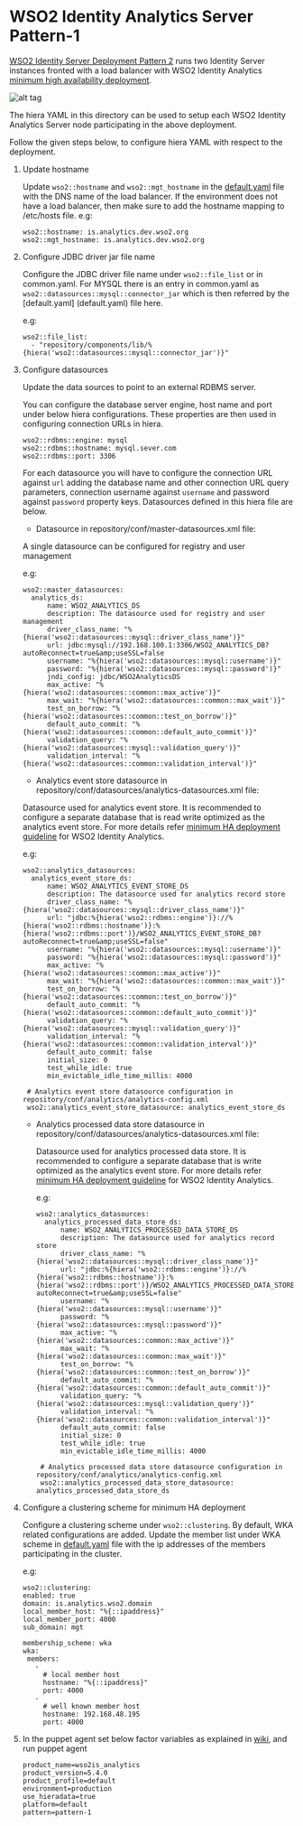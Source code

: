 # WSO2 Identity Analytics Server Pattern-1

[WSO2 Identity Server Deployment Pattern 2](https://docs.wso2.com/display/IS540/Deployment+Patterns#DeploymentPatterns-Pattern2-HAclustereddeploymentofWSO2IdentityServerwithWSO2IdentityAnalytics) 
runs two Identity Server instances fronted with a load balancer with WSO2 
Identity Analytics [minimum high availability deployment](https://docs.wso2.com/display/IS540/Setting+Up+Deployment+Pattern+2#SettingUpDeploymentPattern2-MinimumHighAvailabilityDeploymentforWSO2ISAnalytics). 

![alt tag](../../../../../../patterns/images/deployment-architecture-pattern-2.png)
  
The hiera YAML in this directory can be used to setup each WSO2 Identity Analytics Server node participating in the 
above deployment.

Follow the given steps below, to configure hiera YAML with respect to the deployment.

1. Update hostname

    Update ```wso2::hostname``` and ```wso2::mgt_hostname``` in the [default.yaml](default.yaml) file with the DNS name 
    of the load balancer. If the environment does not have a load balancer, then make sure to add the hostname mapping to 
    /etc/hosts file. 
    e.g:
    ```
    wso2::hostname: is.analytics.dev.wso2.org
    wso2::mgt_hostname: is.analytics.dev.wso2.org
    ```
2. Configure JDBC driver jar file name

    Configure the JDBC driver file name under ```wso2::file_list``` or in common.yaml. For MYSQL there is an 
    entry in common.yaml as ```wso2::datasources::mysql::connector_jar``` which is then referred by the [default.yaml]
    (default.yaml) file here.
    
    e.g:
     ```
     wso2::file_list:
       - "repository/components/lib/%{hiera('wso2::datasources::mysql::connector_jar')}"
    ```
3. Configure datasources

    Update the data sources to point to an external RDBMS server. 
    
    You can configure the database server engine, host name and port under below hiera configurations.
    These properties are then used in configuring connection URLs in hiera.
    ```
    wso2::rdbms::engine: mysql
    wso2::rdbms::hostname: mysql.sever.com
    wso2::rdbms::port: 3306
    ```

    For each datasource you will have to configure the connection URL against ```url``` adding the database name and 
    other connection URL query parameters, connection username against  ```username``` and password against 
    ```password``` property keys. Datasources defined in this hiera file are below.
    * Datasource in repository/conf/master-datasources.xml file:
    
    A single datasource can be configured for registry and user management
    
    e.g:
    ```
    wso2::master_datasources:
      analytics_ds:
          name: WSO2_ANALYTICS_DS
          description: The datasource used for registry and user management
          driver_class_name: "%{hiera('wso2::datasources::mysql::driver_class_name')}"
          url: jdbc:mysql://192.168.100.1:3306/WSO2_ANALYTICS_DB?autoReconnect=true&amp;useSSL=false
          username: "%{hiera('wso2::datasources::mysql::username')}"
          password: "%{hiera('wso2::datasources::mysql::password')}"
          jndi_config: jdbc/WSO2AnalyticsDS
          max_active: "%{hiera('wso2::datasources::common::max_active')}"
          max_wait: "%{hiera('wso2::datasources::common::max_wait')}"
          test_on_borrow: "%{hiera('wso2::datasources::common::test_on_borrow')}"
          default_auto_commit: "%{hiera('wso2::datasources::common::default_auto_commit')}"
          validation_query: "%{hiera('wso2::datasources::mysql::validation_query')}"
          validation_interval: "%{hiera('wso2::datasources::common::validation_interval')}"
    ```
    * Analytics event store datasource in repository/conf/datasources/analytics-datasources.xml file:
    
    Datasource used for analytics event store. It is recommended to configure a separate database that is read write 
    optimized as the analytics event store. For more details refer
     [minimum HA deployment guideline](https://docs.wso2.com/display/IS540/Setting+Up+Deployment+Pattern+2#SettingUpDeploymentPattern2-MinimumHighAvailabilityDeploymentforWSO2ISAnalytics) for WSO2 Identity Analytics. 
    
    e.g:
    ```
    wso2::analytics_datasources:
      analytics_event_store_ds:
          name: WSO2_ANALYTICS_EVENT_STORE_DS
          description: The datasource used for analytics record store
          driver_class_name: "%{hiera('wso2::datasources::mysql::driver_class_name')}"
          url: "jdbc:%{hiera('wso2::rdbms::engine')}://%{hiera('wso2::rdbms::hostname')}:%{hiera('wso2::rdbms::port')}/WSO2_ANALYTICS_EVENT_STORE_DB?autoReconnect=true&amp;useSSL=false"
          username: "%{hiera('wso2::datasources::mysql::username')}"
          password: "%{hiera('wso2::datasources::mysql::password')}"
          max_active: "%{hiera('wso2::datasources::common::max_active')}"
          max_wait: "%{hiera('wso2::datasources::common::max_wait')}"
          test_on_borrow: "%{hiera('wso2::datasources::common::test_on_borrow')}"
          default_auto_commit: "%{hiera('wso2::datasources::common::default_auto_commit')}"
          validation_query: "%{hiera('wso2::datasources::mysql::validation_query')}"
          validation_interval: "%{hiera('wso2::datasources::common::validation_interval')}"
          default_auto_commit: false
          initial_size: 0
          test_while_idle: true
          min_evictable_idle_time_millis: 4000
        
     # Analytics event store datasource configuration in repository/conf/analytics/analytics-config.xml
     wso2::analytics_event_store_datasource: analytics_event_store_ds
    ```
      * Analytics processed data store datasource in repository/conf/datasources/analytics-datasources.xml file:
        
        Datasource used for analytics processed data store. It is recommended to configure a separate database that is 
        write optimized as the analytics event store. For more details refer
         [minimum HA deployment guideline](https://docs.wso2.com/display/IS540/Setting+Up+Deployment+Pattern+2#SettingUpDeploymentPattern2-MinimumHighAvailabilityDeploymentforWSO2ISAnalytics) for WSO2 Identity Analytics. 
        
        e.g:
        ```
        wso2::analytics_datasources:
          analytics_processed_data_store_ds:
              name: WSO2_ANALYTICS_PROCESSED_DATA_STORE_DS
              description: The datasource used for analytics record store
              driver_class_name: "%{hiera('wso2::datasources::mysql::driver_class_name')}"
              url: "jdbc:%{hiera('wso2::rdbms::engine')}://%{hiera('wso2::rdbms::hostname')}:%{hiera('wso2::rdbms::port')}/WSO2_ANALYTICS_PROCESSED_DATA_STORE_DB?autoReconnect=true&amp;useSSL=false"
              username: "%{hiera('wso2::datasources::mysql::username')}"
              password: "%{hiera('wso2::datasources::mysql::password')}"
              max_active: "%{hiera('wso2::datasources::common::max_active')}"
              max_wait: "%{hiera('wso2::datasources::common::max_wait')}"
              test_on_borrow: "%{hiera('wso2::datasources::common::test_on_borrow')}"
              default_auto_commit: "%{hiera('wso2::datasources::common::default_auto_commit')}"
              validation_query: "%{hiera('wso2::datasources::mysql::validation_query')}"
              validation_interval: "%{hiera('wso2::datasources::common::validation_interval')}"
              default_auto_commit: false
              initial_size: 0
              test_while_idle: true
              min_evictable_idle_time_millis: 4000
            
         # Analytics processed data store datasource configuration in repository/conf/analytics/analytics-config.xml
         wso2::analytics_processed_data_store_datasource: analytics_processed_data_store_ds
        ```
4. Configure a clustering scheme for minimum HA deployment
 
    Configure a clustering scheme under ```wso2::clustering```. By default, WKA related configurations are added. 
    Update the member list under WKA scheme in [default.yaml](default.yaml) file with the ip addresses of the members
    participating in the cluster.
    
    e.g:
    ```
    wso2::clustering:
    enabled: true
    domain: is.analytics.wso2.domain
    local_member_host: "%{::ipaddress}"
    local_member_port: 4000
    sub_domain: mgt
    
    membership_scheme: wka
    wka:
     members:
       -
         # local member host
         hostname: "%{::ipaddress}"
         port: 4000
       -
         # well known member host
         hostname: 192.168.48.195
         port: 4000
    ```

5. In the puppet agent set below factor variables as explained in
 [wiki](https://github.com/wso2/puppet-base/wiki/Use-WSO2-Puppet-Modules-in-puppet-master-agent-Environment#task-3---set-facter-variables-and-perform-a-puppet-agent-run), 
and run puppet agent
    ```
    product_name=wso2is_analytics
    product_version=5.4.0
    product_profile=default
    environment=production
    use_hieradata=true
    platform=default
    pattern=pattern-1
    ```
